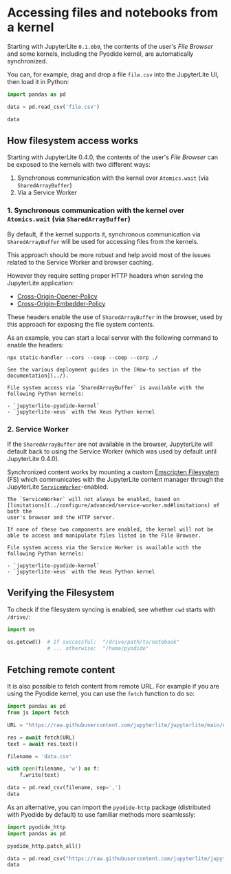 # Accessing files and notebooks from a kernel

Starting with JupyterLite `0.1.0b9`, the contents of the user's _File Browser_ and some
kernels, including the Pyodide kernel, are automatically synchronized.

You can, for example, drag and drop a file `file.csv` into the JupyterLite UI, then load
it in Python:

```py
import pandas as pd

data = pd.read_csv('file.csv')

data
```

## How filesystem access works

Starting with JupyterLite 0.4.0, the contents of the user's _File Browser_ can be
exposed to the kernels with two different ways:

1. Synchronous communication with the kernel over `Atomics.wait` (via
   `SharedArrayBuffer`)
2. Via a Service Worker

### 1. Synchronous communication with the kernel over `Atomics.wait` (via `SharedArrayBuffer`)

By default, if the kernel supports it, synchronous communication via `SharedArrayBuffer`
will be used for accessing files from the kernels.

This approach should be more robust and help avoid most of the issues related to the
Service Worker and browser caching.

However they require setting proper HTTP headers when serving the JupyterLite
application:

- [Cross-Origin-Opener-Policy](https://developer.mozilla.org/en-US/docs/Web/HTTP/Headers/Cross-Origin-Opener-Policy)
- [Cross-Origin-Embedder-Policy](https://developer.mozilla.org/en-US/docs/Web/HTTP/Headers/Cross-Origin-Embedder-Policy)

These headers enable the use of `SharedArrayBuffer` in the browser, used by this
approach for exposing the file system contents.

As an example, you can start a local server with the following command to enable the
headers:

```
npx static-handler --cors --coop --coep --corp ./
```

```{tip}
See the various deployment guides in the [How-to section of the documentation](../).
```

```{note}
File system access via `SharedArrayBuffer` is available with the following Python kernels:

- `jupyterlite-pyodide-kernel`
- `jupyterlite-xeus` with the Xeus Python kernel
```

### 2. Service Worker

If the `SharedArrayBuffer` are not available in the browser, JupyterLite will default
back to using the Service Worker (which was used by default until JupyterLite 0.4.0).

Synchronized content works by mounting a custom [Emscripten Filesystem][fs] (FS) which
communicates with the JupyterLite content manager through the JupyterLite
[`ServiceWorker`](../configure/advanced/service-worker.md)-enabled.

```{note}
The `ServiceWorker` will not always be enabled, based on
[limitations](../configure/advanced/service-worker.md#limitations) of both the
user's browser and the HTTP server.
```

```{warning}
If none of these two components are enabled, the kernel will not be able to access and manipulate files listed in the File Browser.
```

```{info}
File system access via the Service Worker is available with the following Python kernels:

- `jupyterlite-pyodide-kernel`
- `jupyterlite-xeus` with the Xeus Python kernel
```

## Verifying the Filesystem

To check if the filesystem syncing is enabled, see whether `cwd` starts with `/drive/`:

```py
import os

os.getcwd()  # If successful:  "/drive/path/to/notebook"
             # ... otherwise:  "/home/pyodide"
```

[fs]: https://emscripten.org/docs/api_reference/Filesystem-API.html
[caniuse-sw]: https://caniuse.com/serviceworkers

## Fetching remote content

It is also possible to fetch content from remote URL. For example if you are using the
Pyodide kernel, you can use the `fetch` function to do so:

```py
import pandas as pd
from js import fetch

URL = "https://raw.githubusercontent.com/jupyterlite/jupyterlite/main/examples/data/iris.csv"

res = await fetch(URL)
text = await res.text()

filename = 'data.csv'

with open(filename, 'w') as f:
    f.write(text)

data = pd.read_csv(filename, sep=',')
data
```

As an alternative, you can import the `pyodide-http` package (distributed with Pyodide
by default) to use familiar methods more seamlessly:

```py
import pyodide_http
import pandas as pd

pyodide_http.patch_all()

data = pd.read_csv("https://raw.githubusercontent.com/jupyterlite/jupyterlite/main/examples/data/iris.csv")
data
```
